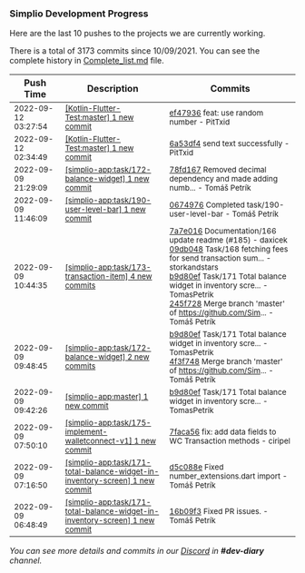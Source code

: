 
### Simplio Development Progress

Here are the last 10 pushes to the projects we are currently working.

There is a total of 3173 commits since 10/09/2021. You can see the complete history in
 [Complete_list.md](Complete_list.md) file.

| Push Time | Description | Commits |
| --- | --- | --- |
| <sub>2022-09-12 03:27:54</sub> | <sub>[[Kotlin-Flutter-Test:master] 1 new commit](https://github.com/SimplioOfficial/Kotlin-Flutter-Test/commit/ef47936f620c66606b7f7ccf04a42e076c4a8d7a)</sub> | <sub>[ef47936](https://github.com/SimplioOfficial/Kotlin-Flutter-Test/commit/ef47936f620c66606b7f7ccf04a42e076c4a8d7a) feat: use random number - PitTxid</sub> |
| <sub>2022-09-12 02:34:49</sub> | <sub>[[Kotlin-Flutter-Test:master] 1 new commit](https://github.com/SimplioOfficial/Kotlin-Flutter-Test/commit/6a53df44724c849a75dfd50259b45c47ccf478e0)</sub> | <sub>[6a53df4](https://github.com/SimplioOfficial/Kotlin-Flutter-Test/commit/6a53df44724c849a75dfd50259b45c47ccf478e0) send text successfully - PitTxid</sub> |
| <sub>2022-09-09 21:29:09</sub> | <sub>[[simplio-app:task/172\-balance\-widget] 1 new commit](https://github.com/SimplioOfficial/simplio-app/commit/78fd1679689b7b961a96fbcf1328d349133ec329)</sub> | <sub>[78fd167](https://github.com/SimplioOfficial/simplio-app/commit/78fd1679689b7b961a96fbcf1328d349133ec329) Removed decimal dependency and made adding numb... - Tomáš Petrík</sub> |
| <sub>2022-09-09 11:46:09</sub> | <sub>[[simplio-app:task/190\-user\-level\-bar] 1 new commit](https://github.com/SimplioOfficial/simplio-app/commit/06749767044335566cf94710e774fa57ef27ab78)</sub> | <sub>[0674976](https://github.com/SimplioOfficial/simplio-app/commit/06749767044335566cf94710e774fa57ef27ab78) Completed task/190-user-level-bar - Tomáš Petrík</sub> |
| <sub>2022-09-09 10:44:35</sub> | <sub>[[simplio-app:task/173\-transaction\-item] 4 new commits](https://github.com/SimplioOfficial/simplio-app/compare/9d353c176c12...245f728800fe)</sub> | <sub>[7a7e016](https://github.com/SimplioOfficial/simplio-app/commit/7a7e016de6253600db710ac21b7b823097848477) Documentation/166 update readme (#185) - daxicek<br>[09db048](https://github.com/SimplioOfficial/simplio-app/commit/09db0488962a93a16eb339ea7a1f7936a116eb81) Task/168 fetching fees for send transaction sum... - storkandstars<br>[b9d80ef](https://github.com/SimplioOfficial/simplio-app/commit/b9d80efdaf3115b4970cde8ca0b99de2e52c3b5a) Task/171 Total balance widget in inventory scre... - TomasPetrik<br>[245f728](https://github.com/SimplioOfficial/simplio-app/commit/245f728800fe0740ac977c7ab7100dbcc173f92a) Merge branch 'master' of https://github.com/Sim... - Tomáš Petrík</sub> |
| <sub>2022-09-09 09:48:45</sub> | <sub>[[simplio-app:task/172\-balance\-widget] 2 new commits](https://github.com/SimplioOfficial/simplio-app/compare/9f33da324c5f...4f3f748b239e)</sub> | <sub>[b9d80ef](https://github.com/SimplioOfficial/simplio-app/commit/b9d80efdaf3115b4970cde8ca0b99de2e52c3b5a) Task/171 Total balance widget in inventory scre... - TomasPetrik<br>[4f3f748](https://github.com/SimplioOfficial/simplio-app/commit/4f3f748b239ec1cfbeff008c7a5c9d35bff657f8) Merge branch 'master' of https://github.com/Sim... - Tomáš Petrík</sub> |
| <sub>2022-09-09 09:42:26</sub> | <sub>[[simplio-app:master] 1 new commit](https://github.com/SimplioOfficial/simplio-app/commit/b9d80efdaf3115b4970cde8ca0b99de2e52c3b5a)</sub> | <sub>[b9d80ef](https://github.com/SimplioOfficial/simplio-app/commit/b9d80efdaf3115b4970cde8ca0b99de2e52c3b5a) Task/171 Total balance widget in inventory scre... - TomasPetrik</sub> |
| <sub>2022-09-09 07:50:10</sub> | <sub>[[simplio-app:task/175\-implement\-walletconnect\-v1] 1 new commit](https://github.com/SimplioOfficial/simplio-app/commit/7faca56e5f0b1f9d02e7e9d2d4fc13c0269451ac)</sub> | <sub>[7faca56](https://github.com/SimplioOfficial/simplio-app/commit/7faca56e5f0b1f9d02e7e9d2d4fc13c0269451ac) fix: add data fields to WC Transaction methods - ciripel</sub> |
| <sub>2022-09-09 07:16:50</sub> | <sub>[[simplio-app:task/171\-total\-balance\-widget\-in\-inventory\-screen] 1 new commit](https://github.com/SimplioOfficial/simplio-app/commit/d5c088e17b6db56e7f6f422d472ba770329efc25)</sub> | <sub>[d5c088e](https://github.com/SimplioOfficial/simplio-app/commit/d5c088e17b6db56e7f6f422d472ba770329efc25) Fixed number_extensions.dart import - Tomáš Petrík</sub> |
| <sub>2022-09-09 06:48:49</sub> | <sub>[[simplio-app:task/171\-total\-balance\-widget\-in\-inventory\-screen] 1 new commit](https://github.com/SimplioOfficial/simplio-app/commit/16b09f39e5e1d48666fbf6870092036cd7ca6c08)</sub> | <sub>[16b09f3](https://github.com/SimplioOfficial/simplio-app/commit/16b09f39e5e1d48666fbf6870092036cd7ca6c08) Fixed PR issues. - Tomáš Petrík</sub> |

_You can see more details and commits in our [Discord](https://discord.gg/aKhjuwZmdP) in **#dev-diary** channel._
